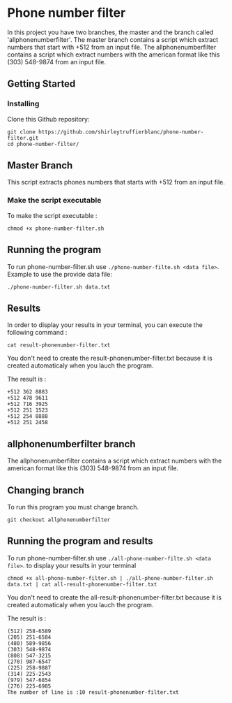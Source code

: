 # Phone number filter
 
 In this project you have two branches, the master and the branch called 'allphonenumberfilter'.
 The master branch contains a script which extract numbers that start with +512 from an input file.
 The allphonenumberfilter contains a script which extract numbers with the american format like this (303) 548-9874 from an  input file.
 
## Getting Started

### Installing

Clone this Github repository:

```
git clone https://github.com/shirleytruffierblanc/phone-number-filter.git
cd phone-number-filter/
``` 

## Master Branch
This script extracts phones numbers that starts with +512 from an input file.

### Make the script executable

To make the script executable :

```
chmod +x phone-number-filter.sh
```

## Running the program

To run phone-number-filter.sh use `./phone-number-filte.sh <data file>`. Example to use the provide data file:
```
./phone-number-filter.sh data.txt
```

## Results

In order to display your results in your terminal, you can execute the following command :

```
cat result-phonenumber-filter.txt
```
You don't need to create the result-phonenumber-filter.txt because it is created automaticaly when you lauch the program. 

The result is :
```
+512 362 8883
+512 478 9611
+512 716 3925
+512 251 1523
+512 254 8888
+512 251 2458
```



## allphonenumberfilter branch
 The allphonenumberfilter contains a script which extract numbers with the american format like this (303) 548-9874 from an input file.

## Changing branch
To run this program you must change branch.
 ```
 git checkout allphonenumberfilter
 ```
 
 ## Running the program and results
 
To run phone-number-filter.sh use `./all-phone-number-filte.sh <data file>`. to display your results in your terminal
```
chmod +x all-phone-number-filter.sh | ./all-phone-number-filter.sh data.txt | cat all-result-phonenumber-filter.txt
```
You don't need to create the all-result-phonenumber-filter.txt because it is created automaticaly when you lauch the program. 

The result is :
```
(512) 258-6589
(205) 251-6584
(480) 589-9856
(303) 548-9874
(808) 547-3215
(270) 987-6547
(225) 258-9887
(314) 225-2543
(979) 547-6854
(276) 225-6985
The number of line is :10 result-phonenumber-filter.txt

```
 
 
 
 

